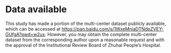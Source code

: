 # Data available
This study has made a portion of the multi-center dataset publicly available, which can be accessed at https://pan.baidu.com/s/1WxeMniaDTNdpZVEY-GUfgA?pwd=w2ux. However, you may obtain the complete multi-center dataset from the corresponding author upon a reasonable request and with the approval of the Institutional Review Board of Zhuhai People’s Hospital.
